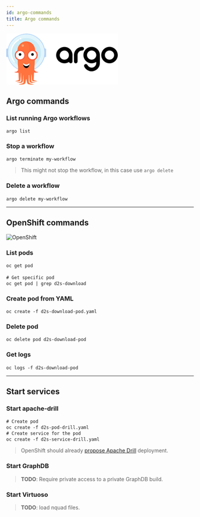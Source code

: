 ```yaml
---
id: argo-commands
title: Argo commands
---
```


![Argo project](/img/argo-logo.png)



## Argo commands

### List running Argo workflows

```shell
argo list
```

### Stop a workflow

```shell
argo terminate my-workflow
```

> This might not stop the workflow, in this case use `argo delete`

### Delete a workflow

```shell
argo delete my-workflow
```

---

## OpenShift commands

![OpenShift](/img/ophenshift-logo.png)

### List pods

```shell
oc get pod

# Get specific pod
oc get pod | grep d2s-download
```

### Create pod from YAML

```shell
oc create -f d2s-download-pod.yaml
```

### Delete pod

```shell
oc delete pod d2s-download-pod
```

### Get logs

```shell
oc logs -f d2s-download-pod
```

---

## Start services

### Start apache-drill

```shell
# Create pod
oc create -f d2s-pod-drill.yaml
# Create service for the pod
oc create -f d2s-service-drill.yaml
```

> OpenShift should already [propose Apache Drill](https://thenewstack.io/mapr-brings-apache-spark-and-apache-drill-to-kubernetes/) deployment.

### Start GraphDB

> **TODO**: Require private access to a private GraphDB build.

### Start Virtuoso

> **TODO**: load nquad files.